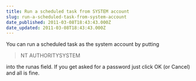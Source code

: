 ```yaml
---
title: Run a scheduled task from SYSTEM account
slug: run-a-scheduled-task-from-system-account
date_published: 2011-03-08T18:43:43.000Z
date_updated: 2011-03-08T18:43:43.000Z
---
```


You can run a scheduled task as the system account by putting

> NT AUTHORITYSYSTEM

into the runas field. If you get asked for a password just click OK (or Cancel) and all is fine.
